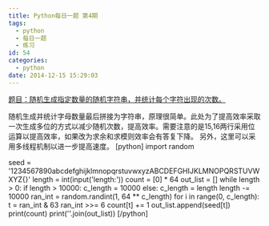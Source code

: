 ```yaml
---
title: Python每日一题 第4期
tags:
  - python
  - 每日一题
  - 练习
id: 54
categories:
  - python
date: 2014-12-15 15:29:03
---
```


[题目：随机生成指定数量的随机字符串，并统计每个字符出现的次数。 ](http://www.pythonla.com/read-25.html "题目：随机生成指定数量的随机字符串，并统计每个字符出现的次数。 ")

随机生成并统计字母数量最后拼接为字符串，原理很简单。此处为了提高效率采取一次生成多位的方式以减少随机次数，提高效率。需要注意的是15,16两行采用位运算以提高效率，如果改为求余和求模则效率会有答复下降。
另外，这里可以采用多线程机制以进一步提高速度。
[python]
import random

seed = '1234567890abcdefghijklmnopqrstuvwxyzABCDEFGHIJKLMNOPQRSTUVWXYZ{}'
length = int(input('length:'))
count = [0] * 64
out_list = []
while length &gt; 0:
    if length &gt; 10000:
        c_length = 10000
    else:
        c_length = length
    length -= 10000
    ran_int = random.randint(1, 64 ** c_length)
    for i in range(0, c_length):
        t = ran_int &amp; 63
        ran_int &gt;&gt;= 6
        count[t] += 1
        out_list.append(seed[t])
print(count)
print(''.join(out_list))
[/python]